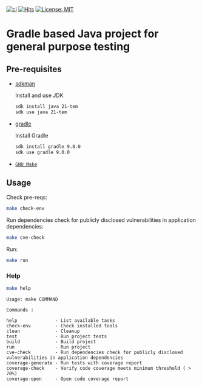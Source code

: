 [![ci](https://github.com/AndriyKalashnykov/gradle-java-simple/actions/workflows/ci.yml/badge.svg)](https://github.com/AndriyKalashnykov/gradle-java-simple/actions/workflows/ci.yml)
[![Hits](https://hits.sh/github.com/AndriyKalashnykov/gradle-maven-simple.svg?view=today-total&style=plastic)](https://hits.sh/github.com/AndriyKalashnykov/gradle-maven-simple/)
[![License: MIT](https://img.shields.io/badge/License-MIT-brightgreen.svg)](https://opensource.org/licenses/MIT)
# Gradle based Java project for general purpose testing 

## Pre-requisites

- [sdkman](https://sdkman.io/install)

  Install and use JDK

    ```bash
    sdk install java 21-tem
    sdk use java 21-tem
    ```
- [gradle](https://docs.gradle.org/current/userguide/installation.html)

  Install Gradle

    ```bash
    sdk install gradle 9.0.0
    sdk use gradle 9.0.0
    ```
- [`GNU Make`](https://www.gnu.org/software/make/)

## Usage

Check pre-reqs:
```bash
make check-env
```

Run dependencies check for publicly disclosed vulnerabilities in application dependencies:
```bash
make cve-check
```

Run:
```bash
make run
```

### Help

```bash
make help
```

```text
Usage: make COMMAND

Commands :

help              - List available tasks
check-env         - Check installed tools
clean             - Cleanup
test              - Run project tests
build             - Build project
run               - Run project
cve-check         - Run dependencies check for publicly disclosed vulnerabilities in application dependencies
coverage-generate - Run tests with coverage report
coverage-check    - Verify code coverage meets minimum threshold ( > 70%)
coverage-open     - Open code coverage report
```